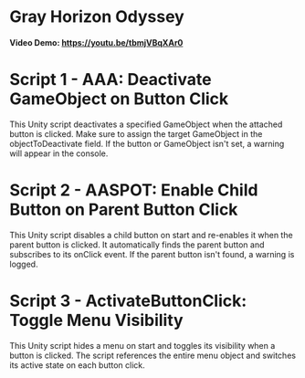 # Gray Horizon Odyssey
#### Video Demo: https://youtu.be/tbmjVBqXAr0 

# Script 1 - AAA: Deactivate GameObject on Button Click

This Unity script deactivates a specified GameObject when the attached button is clicked. Make sure to assign the target GameObject in the objectToDeactivate field. If the button or GameObject isn't set, a warning will appear in the console.

# Script 2 - AASPOT: Enable Child Button on Parent Button Click

This Unity script disables a child button on start and re-enables it when the parent button is clicked. It automatically finds the parent button and subscribes to its onClick event. If the parent button isn't found, a warning is logged.

# Script 3 - ActivateButtonClick: Toggle Menu Visibility
This Unity script hides a menu on start and toggles its visibility when a button is clicked. The script references the entire menu object and switches its active state on each button click.
